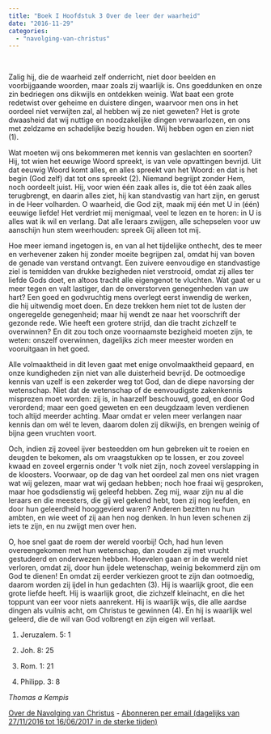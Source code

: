 ```yaml
---
title: "Boek I Hoofdstuk 3 Over de leer der waarheid"
date: "2016-11-29"
categories: 
  - "navolging-van-christus"
---
```


 

Zalig hij, die de waarheid zelf onderricht, niet door beelden en voorbijgaande woorden, maar zoals zij waarlijk is. Ons goeddunken en onze zin bedriegen ons dikwijls en ontdekken weinig. Wat baat een grote redetwist over geheime en duistere dingen, waarvoor men ons in het oordeel niet verwijten zal, al hebben wij ze niet geweten? Het is grote dwaasheid dat wij nuttige en noodzakelijke dingen verwaarlozen, en ons met zeldzame en schadelijke bezig houden. Wij hebben ogen en zien niet (1).

Wat moeten wij ons bekommeren met kennis van geslachten en soorten? Hij, tot wien het eeuwige Woord spreekt, is van vele opvattingen bevrijd. Uit dat eeuwig Woord komt alles, en alles spreekt van het Woord: en dat is het begin (God zelf) dat tot ons spreekt (2). Niemand begrijpt zonder Hem, noch oordeelt juist. Hij, voor wien één zaak alles is, die tot één zaak alles terugbrengt, en daarin alles ziet, hij kan standvastig van hart zijn, en gerust in de Heer volharden. O waarheid, die God zijt, maak mij één met U in (één) eeuwige liefde! Het verdriet mij menigmaal, veel te lezen en te horen: in U is alles wat ik wil en verlang. Dat alle leraars zwijgen, alle schepselen voor uw aanschijn hun stem weerhouden: spreek Gij alleen tot mij.

Hoe meer iemand ingetogen is, en van al het tijdelijke onthecht, des te meer en verhevener zaken hij zonder moeite begrijpen zal, omdat hij van boven de genade van verstand ontvangt. Een zuivere eenvoudige en standvastige ziel is temidden van drukke bezigheden niet verstrooid, omdat zij alles ter liefde Gods doet, en altoos tracht alle eigengenot te vluchten. Wat gaat er u meer tegen en valt lastiger, dan de onverstorven genegenheden van uw hart? Een goed en godvruchtig mens overlegt eerst inwendig de werken, die hij uitwendig moet doen. En deze trekken hem niet tot de lusten der ongeregelde genegenheid; maar hij wendt ze naar het voorschrift der gezonde rede. Wie heeft een grotere strijd, dan die tracht zichzelf te overwinnen? En dit zou toch onze voornaamste bezigheid moeten zijn, te weten: onszelf overwinnen, dagelijks zich meer meester worden en vooruitgaan in het goed.

Alle volmaaktheid in dit leven gaat met enige onvolmaaktheid gepaard, en onze kundigheden zijn niet van alle duisterheid bevrijd. De ootmoedige kennis van uzelf is een zekerder weg tot God, dan de diepe navorsing der wetenschap. Niet dat de wetenschap of de eenvoudigste zakenkennis misprezen moet worden: zij is, in haarzelf beschouwd, goed, en door God verordend; maar een goed geweten en een deugdzaam leven verdienen toch altijd meerder achting. Maar omdat er velen meer verlangen naar kennis dan om wél te leven, daarom dolen zij dikwijls, en brengen weinig of bijna geen vruchten voort.

Och, indien zij zoveel ijver besteedden om hun gebreken uit te roeien en deugden te bekomen, als om vraagstukken op te lossen, er zou zoveel kwaad en zoveel ergernis onder 't volk niet zijn, noch zoveel verslapping in de kloosters. Voorwaar, op de dag van het oordeel zal men ons niet vragen wat wij gelezen, maar wat wij gedaan hebben; noch hoe fraai wij gesproken, maar hoe godsdienstig wij geleefd hebben. Zeg mij, waar zijn nu al die leraars en die meesters, die gij wel gekend hebt, toen zij nog leefden, en door hun geleerdheid hooggevierd waren? Anderen bezitten nu hun ambten, en wie weet of zij aan hen nog denken. In hun leven schenen zij iets te zijn, en nu zwijgt men over hen.

O, hoe snel gaat de roem der wereld voorbij! Och, had hun leven overeengekomen met hun wetenschap, dan zouden zij met vrucht gestudeerd en onderwezen hebben. Hoevelen gaan er in de wereld niet verloren, omdat zij, door hun ijdele wetenschap, weinig bekommerd zijn om God te dienen! En omdat zij eerder verkiezen groot te zijn dan ootmoedig, daarom worden zij ijdel in hun gedachten (3). Hij is waarlijk groot, die een grote liefde heeft. Hij is waarlijk groot, die zichzelf kleinacht, en die het toppunt van eer voor niets aanrekent. Hij is waarlijk wijs, die alle aardse dingen als vuilnis acht, om Christus te gewinnen (4). En hij is waarlijk wel geleerd, die de wil van God volbrengt en zijn eigen wil verlaat.

1) Jeruzalem. 5: 1

2) Joh. 8: 25

3) Rom. 1: 21

4) Philipp. 3: 8

_Thomas a Kempis_

[Over de Navolging van Christus](/blog/de-navolging-van-christus-in-de-sterke-tijden/) - [Abonneren per email (dagelijks van 27/11/2016 tot 16/06/2017 in de sterke tijden)](http://eepurl.com/cg9VGT)

